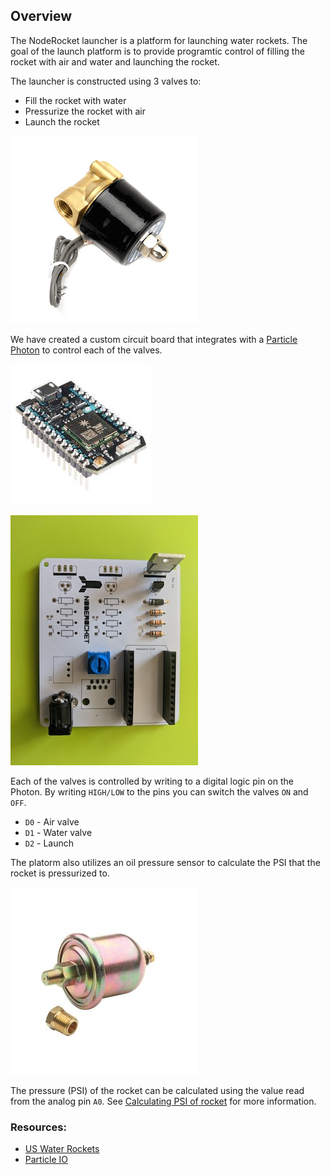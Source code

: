 ## Overview

The NodeRocket launcher is a platform for launching water rockets.  The goal of the launch platform is to provide programtic control of filling the rocket with air and water and launching the rocket.  

The launcher is constructed using 3 valves to:

- Fill the rocket with water
- Pressurize the rocket with air
- Launch the rocket

![Air valve](images/air_valve.png)

We have created a custom circuit board that integrates with a [Particle Photon](https://docs.particle.io/datasheets/photon-(wifi)/photon-datasheet) to control each of the valves.

![Photon](images/photon.jpg)

![NodeRocket Board](images/board.jpg)

Each of the valves is controlled by writing to a digital logic pin on the Photon. By writing `HIGH/LOW` to the pins you can switch the valves `ON` and `OFF`. 

- `D0` - Air valve
- `D1` - Water valve
- `D2` - Launch

The platorm also utilizes an oil pressure sensor to calculate the PSI that the rocket is pressurized to.  

![Oil Pressure Sensor](images/oilpresssensor.jpg)

The pressure (PSI) of the rocket can be calculated using the value read from the analog pin `A0`.  See [Calculating PSI of rocket](psi.md) for more information.


### Resources:

- [US Water Rockets](http://www.uswaterrockets.com/)
- [Particle IO](http://particle.io)
